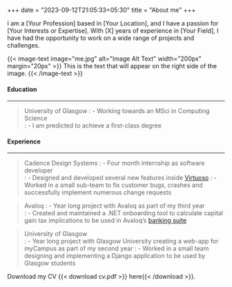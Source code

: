 +++
date = "2023-09-12T21:05:33+05:30"
title = "About me"
+++

I am a [Your Profession] based in [Your Location], and I have a passion for [Your Interests or Expertise]. With [X] years of experience in [Your Field], I have had the opportunity to work on a wide range of projects and challenges.

{{< image-text image="me.jpg" alt="Image Alt Text" width="200px" margin="20px" >}}
This is the text that will appear on the right side of the image.
{{< /image-text >}}

#### Education
---
> University of Glasgow
> : - Working towards an MSci in Computing Science  
> : - I am predicted to achieve a first-class degree

#### Experience
---
> Cadence Design Systems 
> : - Four month internship as software developer  
> : - Designed and developed several new features inside [Virtuoso](https://www.cadence.com/en_US/home/tools/custom-ic-analog-rf-design/virtuoso-studio.html)
> : -  Worked in a small sub-team to fix customer bugs, crashes and successfully implement numerous change requests  

> Avaloq 
> : - Year long project with Avaloq as part of my third year  
> : - Created and maintained a .NET onboarding tool to calculate capital gain tax implications to be used in Avaloq’s [banking suite](https://www.avaloq.com/about-us/press-releases/the-avaloq-banking-suite-enhances-the-user-experience-of-maybank-premier-clients-in-singapore)

> University of Glasgow  
> : - Year long project with Glasgow University creating a web-app for myCampus as part of my second year
> : - Worked in a small team designing and implementing a Django application to be used by Glasgow students

Download my CV {{< download cv.pdf >}} here{{< /download >}}.
